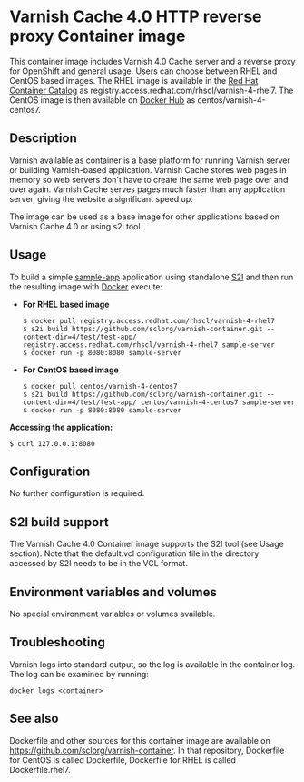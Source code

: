 Varnish Cache 4.0 HTTP reverse proxy Container image
=====================================================

This container image includes Varnish 4.0 Cache server and a reverse proxy for OpenShift and general usage.
Users can choose between RHEL and CentOS based images.
The RHEL image is available in the [Red Hat Container Catalog](https://access.redhat.com/containers/#/registry.access.redhat.com/rhscl/varnish-4-rhel7)
as registry.access.redhat.com/rhscl/varnish-4-rhel7.
The CentOS image is then available on [Docker Hub](https://hub.docker.com/r/centos/varnish-4-centos7/)
as centos/varnish-4-centos7.


Description
-----------

Varnish available as container is a base platform for
running Varnish server or building Varnish-based application. 
Varnish Cache stores web pages in memory so web servers don't have to create 
the same web page over and over again. Varnish Cache serves pages much faster 
than any application server, giving the website a significant speed up.

The image can be used as a base image for other applications based on Varnish Cache 4.0 or using s2i tool.


Usage
-----

To build a simple [sample-app](https://github.com/sclorg/varnish-container/tree/generated/4/test/test-app) application
using standalone [S2I](https://github.com/openshift/source-to-image) and then run the
resulting image with [Docker](http://docker.io) execute:

*  **For RHEL based image**
    ```
    $ docker pull registry.access.redhat.com/rhscl/varnish-4-rhel7
    $ s2i build https://github.com/sclorg/varnish-container.git --context-dir=4/test/test-app/ registry.access.redhat.com/rhscl/varnish-4-rhel7 sample-server
    $ docker run -p 8080:8080 sample-server
    ```

*  **For CentOS based image**
    ```
    $ docker pull centos/varnish-4-centos7
    $ s2i build https://github.com/sclorg/varnish-container.git --context-dir=4/test/test-app/ centos/varnish-4-centos7 sample-server
    $ docker run -p 8080:8080 sample-server
    ```

**Accessing the application:**
```
$ curl 127.0.0.1:8080
```


Configuration
-------------
No further configuration is required.


S2I build support
-------------
The Varnish Cache 4.0 Container image supports the S2I tool (see Usage section).
Note that the default.vcl configuration file in the directory accessed by S2I needs 
to be in the VCL format.

Environment variables and volumes
-------------
No special environment variables or volumes available.

Troubleshooting
---------------
Varnish logs into standard output, so the log is available in the container log. The log can be examined by running:

    docker logs <container>


See also
--------
Dockerfile and other sources for this container image are available on
https://github.com/sclorg/varnish-container.
In that repository, Dockerfile for CentOS is called Dockerfile, Dockerfile
for RHEL is called Dockerfile.rhel7.
